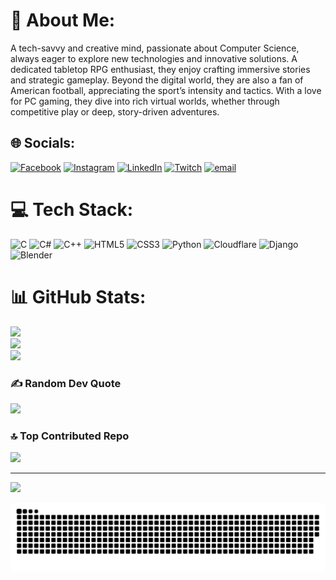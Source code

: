 # 💫 About Me:
A tech-savvy and creative mind, passionate about Computer Science, always eager to explore new technologies and innovative solutions. A dedicated tabletop RPG enthusiast, they enjoy crafting immersive stories and strategic gameplay. Beyond the digital world, they are also a fan of American football, appreciating the sport’s intensity and tactics. With a love for PC gaming, they dive into rich virtual worlds, whether through competitive play or deep, story-driven adventures.


## 🌐 Socials:
[![Facebook](https://img.shields.io/badge/Facebook-%231877F2.svg?logo=Facebook&logoColor=white)](https://facebook.com/joovictorscarmato) [![Instagram](https://img.shields.io/badge/Instagram-%23E4405F.svg?logo=Instagram&logoColor=white)](https://instagram.com/capgattsu) [![LinkedIn](https://img.shields.io/badge/LinkedIn-%230077B5.svg?logo=linkedin&logoColor=white)](https://linkedin.com/in/joão-scarmato-ba7059191) [![Twitch](https://img.shields.io/badge/Twitch-%239146FF.svg?logo=Twitch&logoColor=white)](https://twitch.tv/capgatts) [![email](https://img.shields.io/badge/Email-D14836?logo=gmail&logoColor=white)](mailto:joovictorscarmato26@gmail.com) 

# 💻 Tech Stack:
![C](https://img.shields.io/badge/c-%2300599C.svg?style=for-the-badge&logo=c&logoColor=white) ![C#](https://img.shields.io/badge/c%23-%23239120.svg?style=for-the-badge&logo=csharp&logoColor=white) ![C++](https://img.shields.io/badge/c++-%2300599C.svg?style=for-the-badge&logo=c%2B%2B&logoColor=white) ![HTML5](https://img.shields.io/badge/html5-%23E34F26.svg?style=for-the-badge&logo=html5&logoColor=white) ![CSS3](https://img.shields.io/badge/css3-%231572B6.svg?style=for-the-badge&logo=css3&logoColor=white) ![Python](https://img.shields.io/badge/python-3670A0?style=for-the-badge&logo=python&logoColor=ffdd54) ![Cloudflare](https://img.shields.io/badge/Cloudflare-F38020?style=for-the-badge&logo=Cloudflare&logoColor=white) ![Django](https://img.shields.io/badge/django-%23092E20.svg?style=for-the-badge&logo=django&logoColor=white) ![Blender](https://img.shields.io/badge/blender-%23F5792A.svg?style=for-the-badge&logo=blender&logoColor=white)
# 📊 GitHub Stats:
![](https://github-readme-stats.vercel.app/api?username=CapGattsu&theme=dark&hide_border=false&include_all_commits=false&count_private=false)<br/>
![](https://nirzak-streak-stats.vercel.app/?user=CapGattsu&theme=dark&hide_border=false)<br/>
![](https://github-readme-stats.vercel.app/api/top-langs/?username=CapGattsu&theme=dark&hide_border=false&include_all_commits=false&count_private=false&layout=compact)

### ✍️ Random Dev Quote
![](https://quotes-github-readme.vercel.app/api?type=horizontal&theme=tokyonight)

### 🔝 Top Contributed Repo
![](https://github-contributor-stats.vercel.app/api?username=CapGattsu&limit=5&theme=dark&combine_all_yearly_contributions=true)

---
[![](https://visitcount.itsvg.in/api?id=CapGattsu&icon=0&color=0)](https://visitcount.itsvg.in)

<!-- Proudly created with GPRM ( https://gprm.itsvg.in ) -->

<picture>
  <source media="(prefers-color-scheme: dark)" srcset="https://raw.githubusercontent.com/t/CapGattsu/CapGattsu/output/github-snake-dark.svg" />
  <source media="(prefers-color-scheme: light)" srcset="https://raw.githubusercontent.com/CapGattsu/CapGattsu/output/github-snake.svg" />
  <img alt="github-snake" src="https://raw.githubusercontent.com/CapGattsu/CapGattsu/output/github-snake.svg" />
</picture>
